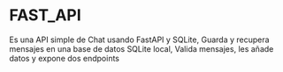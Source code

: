 # FAST_API
Es una API simple de Chat usando FastAPI y SQLite, Guarda y recupera mensajes en una base de datos SQLite local, Valida mensajes, les añade datos y expone dos endpoints
